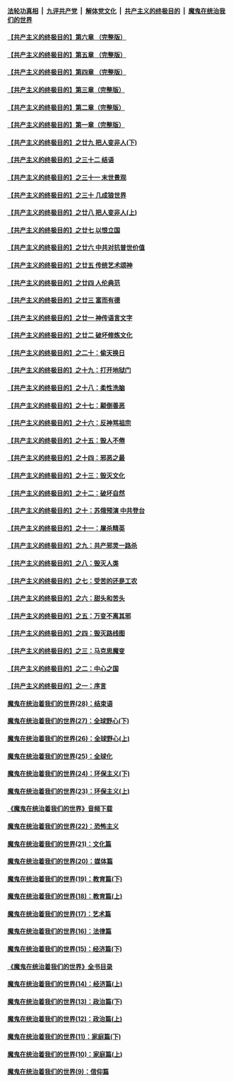 ####  [法轮功真相](../../../../basic/blob/master/README.md?t=04142301) &nbsp;|&nbsp; [九评共产党](../../../../9ping.md/blob/master/README.md?t=04142301) &nbsp;|&nbsp; [解体党文化](../../../../jtdwh.md/blob/master/README.md?t=04142301)  &nbsp;|&nbsp; [共产主义的终极目的](../../../../gczydzjmd.md/blob/master/README.md?t=04142301) &nbsp;|&nbsp; [魔鬼在统治我们的世界](../../../../mgztzwmdsj.md/blob/master/README.md?t=04142301) 

#### [【共产主义的终极目的】第六章 （完整版）](../pages/nsc422/n11428913.md?t=04142301) 

#### [【共产主义的终极目的】第五章 （完整版）](../pages/nsc422/n11428912.md?t=04142301) 

#### [【共产主义的终极目的】第四章 （完整版）](../pages/nsc422/n11428907.md?t=04142301) 

#### [【共产主义的终极目的】第三章（完整版）](../pages/nsc422/n11428848.md?t=04142301) 

#### [【共产主义的终极目的】第二章（完整版）](../pages/nsc422/n11428831.md?t=04142301) 

#### [【共产主义的终极目的】第一章（完整版）](../pages/nsc422/n11417651.md?t=04142301) 

#### [【共产主义的终极目的】之廿九 把人变非人(下)](../pages/nsc422/n11344140.md?t=04142301) 

#### [【共产主义的终极目的】之三十二 结语](../pages/nsc422/n11360535.md?t=04142301) 

#### [【共产主义的终极目的】之三十一 末世景观](../pages/nsc422/n11351129.md?t=04142301) 

#### [【共产主义的终极目的】之三十 几成狼世界](../pages/nsc422/n11348280.md?t=04142301) 

#### [【共产主义的终极目的】之廿八 把人变非人(上)](../pages/nsc422/n11340492.md?t=04142301) 

#### [【共产主义的终极目的】之廿七 以恨立国](../pages/nsc422/n11336944.md?t=04142301) 

#### [【共产主义的终极目的】之廿六 中共对抗普世价值](../pages/nsc422/n11324785.md?t=04142301) 

#### [【共产主义的终极目的】之廿五 传统艺术颂神](../pages/nsc422/n11296396.md?t=04142301) 

#### [【共产主义的终极目的】之廿四 人伦典范](../pages/nsc422/n11296397.md?t=04142301) 

#### [【共产主义的终极目的】之廿三 富而有德](../pages/nsc422/n11283598.md?t=04142301) 

#### [【共产主义的终极目的】之廿一 神传语言文字](../pages/nsc422/n11263265.md?t=04142301) 

#### [【共产主义的终极目的】之廿二 破坏修炼文化](../pages/nsc422/n11245728.md?t=04142301) 

#### [【共产主义的终极目的】之二十：偷天换日](../pages/nsc422/n11238846.md?t=04142301) 

#### [【共产主义的终极目的】之十九：打开地狱门](../pages/nsc422/n11206376.md?t=04142301) 

#### [【共产主义的终极目的】之十八：柔性洗脑](../pages/nsc422/n11199994.md?t=04142301) 

#### [【共产主义的终极目的】之十七：颠倒善恶](../pages/nsc422/n11179782.md?t=04142301) 

#### [【共产主义的终极目的】之十六：反神骂祖宗](../pages/nsc422/n11166798.md?t=04142301) 

#### [【共产主义的终极目的】之十五：毁人不倦](../pages/nsc422/n11166792.md?t=04142301) 

#### [【共产主义的终极目的】之十四：邪恶之最](../pages/nsc422/n11150249.md?t=04142301) 

#### [【共产主义的终极目的】之十三：毁灭文化](../pages/nsc422/n11135227.md?t=04142301) 

#### [【共产主义的终极目的】之十二：破坏自然](../pages/nsc422/n11135214.md?t=04142301) 

#### [【共产主义的终极目的】之十：苏俄预演 中共登台](../pages/nsc422/n11118424.md?t=04142301) 

#### [【共产主义的终极目的】之十一：屠杀精英](../pages/nsc422/n11118442.md?t=04142301) 

#### [【共产主义的终极目的】之九：共产邪灵一路杀](../pages/nsc422/n11114139.md?t=04142301) 

#### [【共产主义的终极目的】之八：毁灭人类](../pages/nsc422/n11108503.md?t=04142301) 

#### [【共产主义的终极目的】之七：受苦的还是工农](../pages/nsc422/n11101809.md?t=04142301) 

#### [【共产主义的终极目的】之六：甜头和苦头](../pages/nsc422/n11096971.md?t=04142301) 

#### [【共产主义的终极目的】之五：万变不离其邪](../pages/nsc422/n11091285.md?t=04142301) 

#### [【共产主义的终极目的】之四：毁灭路线图](../pages/nsc422/n11086284.md?t=04142301) 

#### [【共产主义的终极目的】之三：马克思魔变](../pages/nsc422/n11061941.md?t=04142301) 

#### [【共产主义的终极目的】之二：中心之国](../pages/nsc422/n11047728.md?t=04142301) 

#### [【共产主义的终极目的】之一：序言](../pages/nsc422/n11086077.md?t=04142301) 

#### [魔鬼在统治着我们的世界(28)：结束语](../pages/nsc422/n10936246.md?t=04142301) 

#### [魔鬼在统治着我们的世界(27)：全球野心(下)](../pages/nsc422/n10928319.md?t=04142301) 

#### [魔鬼在统治着我们的世界(26)：全球野心(上)](../pages/nsc422/n10900318.md?t=04142301) 

#### [魔鬼在统治着我们的世界(25)：全球化](../pages/nsc422/n10788205.md?t=04142301) 

#### [魔鬼在统治着我们的世界(24)：环保主义(下)](../pages/nsc422/n10695307.md?t=04142301) 

#### [魔鬼在统治着我们的世界(23)：环保主义(上)](../pages/nsc422/n10688613.md?t=04142301) 

#### [《魔鬼在统治着我们的世界》音频下载](../pages/nsc422/n10635553.md?t=04142301) 

#### [魔鬼在统治着我们的世界(22)：恐怖主义](../pages/nsc422/n10614727.md?t=04142301) 

#### [魔鬼在统治着我们的世界(21)：文化篇](../pages/nsc422/n10597706.md?t=04142301) 

#### [魔鬼在统治着我们的世界(20)：媒体篇](../pages/nsc422/n10586579.md?t=04142301) 

#### [魔鬼在统治着我们的世界(19)：教育篇(下)](../pages/nsc422/n10564808.md?t=04142301) 

#### [魔鬼在统治着我们的世界(18)：教育篇(上)](../pages/nsc422/n10526970.md?t=04142301) 

#### [魔鬼在统治着我们的世界(17)：艺术篇](../pages/nsc422/n10499093.md?t=04142301) 

#### [魔鬼在统治着我们的世界(16)：法律篇](../pages/nsc422/n10485969.md?t=04142301) 

#### [魔鬼在统治着我们的世界(15)：经济篇(下)](../pages/nsc422/n10469975.md?t=04142301) 

#### [《魔鬼在统治着我们的世界》全书目录](../pages/nsc422/n10464261.md?t=04142301) 

#### [魔鬼在统治着我们的世界(14)：经济篇(上)](../pages/nsc422/n10457370.md?t=04142301) 

#### [魔鬼在统治着我们的世界(13)：政治篇(下)](../pages/nsc422/n10448270.md?t=04142301) 

#### [魔鬼在统治着我们的世界(12)：政治篇(上)](../pages/nsc422/n10444576.md?t=04142301) 

#### [魔鬼在统治着我们的世界(11)：家庭篇(下)](../pages/nsc422/n10440961.md?t=04142301) 

#### [魔鬼在统治着我们的世界(10)：家庭篇(上)](../pages/nsc422/n10435448.md?t=04142301) 

#### [魔鬼在统治着我们的世界(9)：信仰篇](../pages/nsc422/n10432159.md?t=04142301) 

